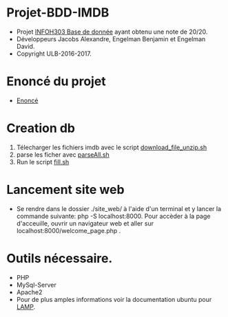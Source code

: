 # Projet-BDD-IMDB
* Projet [INFOH303 Base de donnée](http://cs.ulb.ac.be/public/teaching/infoh303) ayant obtenu une note de 20/20.
* Développeurs Jacobs Alexandre, Engelman Benjamin et Engelman David.
* Copyright ULB-2016-2017.


# Enoncé du projet
* [Enoncé](H303-Enonce-Projet.pdf)


# Creation db
1) Télecharger les fichiers imdb avec le script [download_file_unzip.sh](./scripts_database/download_file_unzip.sh)
2) parse les ficher avec [parseAll.sh](./Parsing/parseAll.sh)
3) Run le script [fill.sh](./scripts_database/fill.sh)

# Lancement site web

* Se rendre dans le dossier ./site_web/ à l'aide d'un terminal et y lancer la commande suivante: php -S localhost:8000. Pour accèder à la page d'acceuille, ouvrir un navigateur web et aller sur localhost:8000/welcome_page.php .

# Outils nécessaire.

* PHP
* MySql-Server
* Apache2
* Pour de plus amples informations voir la documentation ubuntu pour [LAMP](https://doc.ubuntu-fr.org/lamp).
